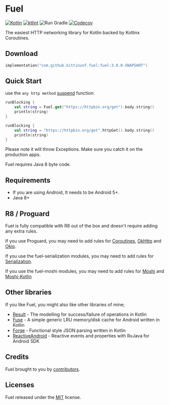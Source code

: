 # Fuel

[![Kotlin](https://img.shields.io/badge/Kotlin-1.7.20-blue.svg)](http://kotlinlang.org)
[![ktlint](https://img.shields.io/badge/code%20style-%E2%9D%A4-FF4081.svg)](https://ktlint.github.io)
![Run Gradle](https://github.com/kittinunf/fuel/workflows/Run%20Gradle/badge.svg?branch=okfuel)
[![Codecov](https://codecov.io/github/kittinunf/fuel/coverage.svg?branch=fuel-mpp)](https://codecov.io/gh/kittinunf/fuel/branch/3.x)

The easiest HTTP networking library for Kotlin backed by Kotlinx Coroutines.

## Download

```kotlin
implementation("com.github.kittinunf.fuel:fuel:3.0.0-SNAPSHOT")
```

## Quick Start

use the `any http method` [suspend](https://kotlinlang.org/docs/reference/coroutines/basics.html) function:

```kotlin
runBlocking {
    val string = Fuel.get("https://httpbin.org/get").body.string()
    println(string)
}

runBlocking {
    val string = "https://httpbin.org/get".httpGet().body.string()
    println(string)
}

```

Please note it will throw Exceptions. Make sure you catch it on the production apps.

Fuel requires Java 8 byte code.

## Requirements
- If you are using Android, It needs to be Android 5+.
- Java 8+

## R8 / Proguard

Fuel is fully compatible with R8 out of the box and doesn't require adding any extra rules.

If you use Proguard, you may need to add rules for [Coroutines](https://github.com/Kotlin/kotlinx.coroutines/blob/master/kotlinx-coroutines-core/jvm/resources/META-INF/proguard/coroutines.pro), [OkHttp](https://github.com/square/okhttp/blob/master/okhttp/src/main/resources/META-INF/proguard/okhttp3.pro) and [Okio](https://github.com/square/okio/blob/master/okio/src/jvmMain/resources/META-INF/proguard/okio.pro).

If you use the fuel-serialization modules, you may need to add rules for [Serialization](https://github.com/Kotlin/kotlinx.serialization#androidjvm).

If you use the fuel-moshi modules, you may need to add rules for [Moshi](https://github.com/square/moshi/blob/master/moshi/src/main/resources/META-INF/proguard/moshi.pro) and [Moshi-Kotlin](https://github.com/square/moshi/blob/master/kotlin/reflect/src/main/resources/META-INF/proguard/moshi-kotlin.pro)

## Other libraries

If you like Fuel, you might also like other libraries of mine;
* [Result](https://github.com/kittinunf/Result) - The modelling for success/failure of operations in Kotlin
* [Fuse](https://github.com/kittinunf/Fuse) - A simple generic LRU memory/disk cache for Android written in Kotlin
* [Forge](https://github.com/kittinunf/Forge) - Functional style JSON parsing written in Kotlin
* [ReactiveAndroid](https://github.com/kittinunf/ReactiveAndroid) - Reactive events and properties with RxJava for Android SDK

## Credits

Fuel brought to you by [contributors](https://github.com/kittinunf/Fuel/graphs/contributors).

## Licenses

Fuel released under the [MIT](https://opensource.org/licenses/MIT) license.
